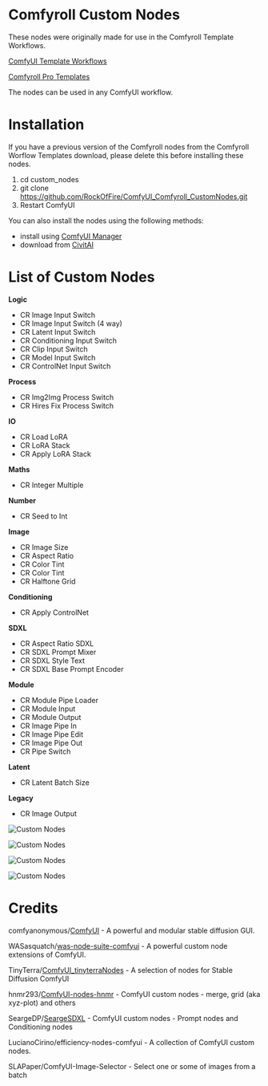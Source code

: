 # Comfyroll Custom Nodes

These nodes were originally made for use in the Comfyroll Template Workflows.

[ComfyUI Template Workflows](https://civitai.com/models/59806/comfyroll-template-workflows)

[Comfyroll Pro Templates](https://civitai.com/models/85619/comfyroll-pro-template)

The nodes can be used in any ComfyUI workflow.

# Installation

If you have a previous version of the Comfyroll nodes from the Comfyroll Worflow Templates download, please delete this before installing these nodes.

1. cd custom_nodes
2. git clone https://github.com/RockOfFire/ComfyUI_Comfyroll_CustomNodes.git
3. Restart ComfyUI

You can also install the nodes using the following methods:
* install using [ComfyUI Manager](https://github.com/ltdrdata/ComfyUI-Manager)
* download from [CivitAI](https://civitai.com/models/87609/comfyroll-custom-nodes-for-comfyui)

# List of Custom Nodes

__Logic__
* CR Image Input Switch
* CR Image Input Switch (4 way)
* CR Latent Input Switch
* CR Conditioning Input Switch
* CR Clip Input Switch
* CR Model Input Switch
* CR ControlNet Input Switch

__Process__
* CR Img2Img Process Switch
* CR Hires Fix Process Switch

__IO__
* CR Load LoRA
* CR LoRA Stack
* CR Apply LoRA Stack

__Maths__
* CR Integer Multiple

__Number__
* CR Seed to Int

__Image__
* CR Image Size
* CR Aspect Ratio
* CR Color Tint
* CR Color Tint
* CR Halftone Grid

__Conditioning__
* CR Apply ControlNet

__SDXL__
* CR Aspect Ratio SDXL
* CR SDXL Prompt Mixer
* CR SDXL Style Text
* CR SDXL Base Prompt Encoder

__Module__
* CR Module Pipe Loader
* CR Module Input
* CR Module Output
* CR Image Pipe In
* CR Image Pipe Edit
* CR Image Pipe Out
* CR Pipe Switch

__Latent__
* CR Latent Batch Size

__Legacy__
* CR Image Output



![Custom Nodes](/images/custom_nodes_image1.png)

![Custom Nodes](/images/custom_nodes_image2.jpg)

![Custom Nodes](/images/custom_nodes_image3.JPG)

![Custom Nodes](/images/custom_nodes_image4.JPG)

# Credits

comfyanonymous/[ComfyUI](https://github.com/comfyanonymous/ComfyUI) - A powerful and modular stable diffusion GUI.

WASasquatch/[was-node-suite-comfyui](https://github.com/WASasquatch/was-node-suite-comfyui) - A powerful custom node extensions of ComfyUI.

TinyTerra/[ComfyUI_tinyterraNodes](https://github.com/TinyTerra/ComfyUI_tinyterraNodes) - A selection of nodes for Stable Diffusion ComfyUI

hnmr293/[ComfyUI-nodes-hnmr](https://github.com/hnmr293/ComfyUI-nodes-hnmr) - ComfyUI custom nodes - merge, grid (aka xyz-plot) and others

SeargeDP/[SeargeSDXL](https://github.com/SeargeDP) - ComfyUI custom nodes - Prompt nodes and Conditioning nodes

LucianoCirino/efficiency-nodes-comfyui - A collection of ComfyUI custom nodes.

SLAPaper/ComfyUI-Image-Selector - Select one or some of images from a batch
